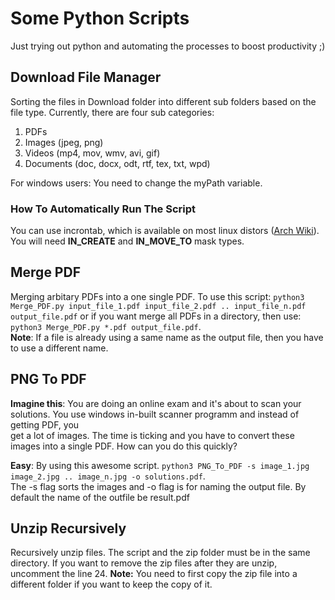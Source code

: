 # Some Python Scripts

Just trying out python and automating the processes to boost productivity ;)

## Download File Manager
Sorting the files in Download folder into different sub folders based on the file type. Currently, there are four sub categories:    
1. PDFs 
2. Images (jpeg, png)
3. Videos (mp4, mov, wmv, avi, gif)
4. Documents (doc, docx, odt, rtf, tex, txt, wpd)  

For windows users: You need to change the myPath variable.



### How To Automatically Run The Script
You can use incrontab, which is available on most linux distors ([Arch Wiki](https://wiki.archlinux.org/title/Incron)). You will need **IN_CREATE** and **IN_MOVE_TO**  mask types. 

## Merge PDF
Merging arbitary PDFs into a one single PDF. To use this script: `python3 Merge_PDF.py input_file_1.pdf input_file_2.pdf .. input_file_n.pdf output_file.pdf` or if you want merge all PDFs in a directory, then use: `python3 Merge_PDF.py *.pdf output_file.pdf`.  
**Note**: If a file is already using a same name as the output file, then you have to use a different name. 

## PNG To PDF
**Imagine this**: You are doing an online exam and it's about to scan your solutions. You use windows in-built scanner programm and instead of getting PDF, you  
get a lot of images. The time is ticking and you have to convert these images into a single PDF. How can you do this quickly?   

**Easy**: By using this awesome script. `python3 PNG_To_PDF -s image_1.jpg image_2.jpg .. image_n.jpg -o solutions.pdf`.    
The -s flag sorts the images and -o flag is for naming the output file. By default the name of the outfile be result.pdf

## Unzip Recursively
Recursively unzip files. The script and the zip folder must be in the same directory. If you want to remove the zip files after they are unzip, uncomment the line $24$.  **Note:** You need to first copy the zip file into a different folder if you want to keep the copy of it.